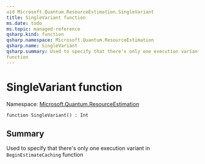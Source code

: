 ```yaml
---
uid Microsoft.Quantum.ResourceEstimation.SingleVariant
title: SingleVariant function
ms.date: todo
ms.topic: managed-reference
qsharp.kind: function
qsharp.namespace: Microsoft.Quantum.ResourceEstimation
qsharp.name: SingleVariant
qsharp.summary: Used to specify that there's only one execution variant in `BeginEstimateCaching`
function
---
```


# SingleVariant function

Namespace: [Microsoft.Quantum.ResourceEstimation](xref:Microsoft.Quantum.ResourceEstimation)

```qsharp
function SingleVariant() : Int
```

## Summary
Used to specify that there's only one execution variant in `BeginEstimateCaching`
function
